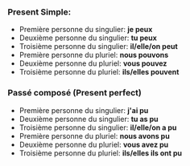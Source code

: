 ### Present Simple:
- Première personne du singulier: **je peux**
- Deuxième personne du singulier: **tu peux**
- Troisième personne du singulier: **il/elle/on peut**
- Première personne du pluriel: **nous pouvons**
- Deuxième personne du pluriel: **vous pouvez**	
- Troisième personne du pluriel: **ils/elles pouvent**

### Passé composé (Present perfect)
- Première personne du singulier: **j'ai pu**
- Deuxième personne du singulier: **tu as pu**
- Troisième personne du singulier: **il/elle/on a pu**
- Première personne du pluriel: **nous avons pu**
- Deuxième personne du pluriel: **vous avez pu**	
- Troisième personne du pluriel: **ils/elles ils ont pu**
